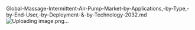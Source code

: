Global-Massage-Intermittent-Air-Pump-Market-by-Applications,-by-Type,-by-End-User,-by-Deployment-&-by-Technology-2032.md
![Uploading image.png…]()
